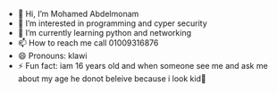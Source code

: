 - 👋 Hi, I’m Mohamed Abdelmonam
- 👀 I’m interested in programming and cyper security
- 🌱 I’m currently learning python and networking
- 📫 How to reach me call 01009316876
- 😄 Pronouns: klawi
- ⚡ Fun fact: iam 16 years old and when someone see me and ask me about my age he donot beleive because i look kid🧒 

<!---
MoAbdelmonam/MoAbdelmonam is a ✨ special ✨ repository because its `README.md` (this file) appears on your GitHub profile.
You can click the Preview link to take a look at your changes.
--->
